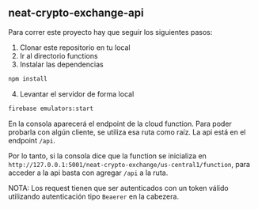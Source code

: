 ## neat-crypto-exchange-api

Para correr este proyecto hay que seguir los siguientes pasos:
 1. Clonar este repositorio en tu local
 2. Ir al directorio functions
 3. Instalar las dependencias
 ```bash
npm install
``` 
 
 4. Levantar el servidor de forma local
```bash
firebase emulators:start
```
En la consola aparecerá el endpoint de la cloud function. Para poder probarla con algún cliente, se utiliza esa ruta como raíz. La api está en el endpoint `/api`.

Por lo tanto, si la consola dice que la function se inicializa en `http://127.0.0.1:5001/neat-crypto-exchange/us-central1/function`, para acceder a la api basta con agregar `/api` a la ruta.

NOTA: Los request tienen que ser autenticados con un token válido utilizando autenticación tipo `Beaerer` en la cabezera.

